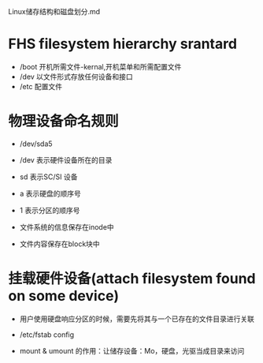 Linux储存结构和磁盘划分.md

# FHS filesystem hierarchy srantard
- /boot 开机所需文件-kernal,开机菜单和所需配置文件
- /dev 以文件形式存放任何设备和接口
- /etc 配置文件


# 物理设备命名规则
- /dev/sda5 
- /dev 表示硬件设备所在的目录
- sd 表示SC/SI 设备
- a 表示硬盘的顺序号
- 1 表示分区的顺序号

- 文件系统的信息保存在inode中
- 文件内容保存在block块中

# 挂载硬件设备(attach filesystem found on some device)
- 用户使用硬盘响应分区的时候，需要先将其与一个已存在的文件目录进行关联
- /etc/fstab  config

- mount & umount 的作用：让储存设备：Mo，硬盘，光驱当成目录来访问




